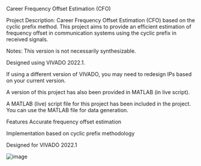 Career Frequency Offset Estimation (CFO)

Project Description:
Career Frequency Offset Estimation (CFO) based on the cyclic prefix method. This project aims to provide an efficient estimation of frequency offset in communication systems using the cyclic prefix in received signals.



Notes:
This version is not necessarily synthesizable.

Designed using VIVADO 2022.1.

If using a different version of VIVADO, you may need to redesign IPs based on your current version.

A version of this project has also been provided in MATLAB (in live script).

A MATLAB (live) script file for this project has been included in the project. You can use the MATLAB file for data generation.

Features
Accurate frequency offset estimation

Implementation based on cyclic prefix methodology

Designed for VIVADO 2022.1




![image](https://github.com/user-attachments/assets/84e3e178-b6a0-4a38-a231-6b4ed70f3974)
